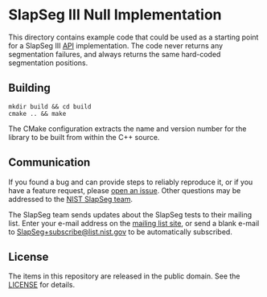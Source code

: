 SlapSeg III Null Implementation
===============================

This directory contains example code that could be used as a starting point for
a SlapSeg III [API] implementation. The code never returns any segmentation
failures, and always returns the same hard-coded segmentation positions.

Building
--------
```
mkdir build && cd build
cmake .. && make
```

The CMake configuration extracts the name and version number for the library to
be built from within the C++ source.

Communication
-------------
If you found a bug and can provide steps to reliably reproduce it, or if you
have a feature request, please [open an issue]. Other questions may be addressed
to the [NIST SlapSeg team].

The SlapSeg team sends updates about the SlapSeg tests to their mailing list.
Enter your e-mail address on the [mailing list site], or send a blank e-mail to
SlapSeg+subscribe@list.nist.gov to be automatically subscribed.

License
-------
The items in this repository are released in the public domain. See the
[LICENSE] for details.

[API]: https://pages.nist.gov/slapseg/doc/slapsegiii/api/
[`libslapsegiii`]: https://github.com/usnistgov/slapseg/blob/master/slapsegiii/validation/src/libslapsegiii
[NIST SlapSeg team]: mailto:slapseg@nist.gov
[open an issue]: https://github.com/usnistgov/slapseg/issues
[mailing list site]: https://groups.google.com/a/list.nist.gov/forum/#!forum/slapseg/join
[LICENSE]: https://github.com/usnistgov/slapseg/blob/master/LICENSE.md
